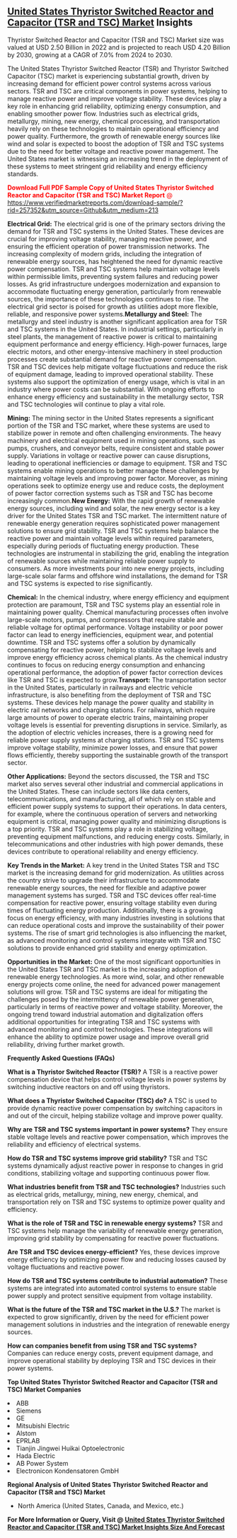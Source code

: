 <h2><a href="https://www.verifiedmarketreports.com/download-sample/?rid=257352&amp;utm_source=Github&amp;utm_medium=213" target="_blank">United States Thyristor Switched Reactor and Capacitor (TSR and TSC) Market</a> Insights</h2><p>Thyristor Switched Reactor and Capacitor (TSR and TSC) Market size was valued at USD 2.50 Billion in 2022 and is projected to reach USD 4.20 Billion by 2030, growing at a CAGR of 7.0% from 2024 to 2030.</p><p><p>The United States Thyristor Switched Reactor (TSR) and Thyristor Switched Capacitor (TSC) market is experiencing substantial growth, driven by increasing demand for efficient power control systems across various sectors. TSR and TSC are critical components in power systems, helping to manage reactive power and improve voltage stability. These devices play a key role in enhancing grid reliability, optimizing energy consumption, and enabling smoother power flow. Industries such as electrical grids, metallurgy, mining, new energy, chemical processing, and transportation heavily rely on these technologies to maintain operational efficiency and power quality. Furthermore, the growth of renewable energy sources like wind and solar is expected to boost the adoption of TSR and TSC systems due to the need for better voltage and reactive power management. The United States market is witnessing an increasing trend in the deployment of these systems to meet stringent grid reliability and energy efficiency standards. <p><span class=""><span style="color: #ff0000;"><strong>Download Full PDF Sample Copy of United States Thyristor Switched Reactor and Capacitor (TSR and TSC) Market Report</strong> @ </span><a href="https://www.verifiedmarketreports.com/download-sample/?rid=257352&amp;utm_source=Github&amp;utm_medium=213" target="_blank">https://www.verifiedmarketreports.com/download-sample/?rid=257352&amp;utm_source=Github&amp;utm_medium=213</a></span></p></p><p><strong>Electrical Grid:</strong> The electrical grid is one of the primary sectors driving the demand for TSR and TSC systems in the United States. These devices are crucial for improving voltage stability, managing reactive power, and ensuring the efficient operation of power transmission networks. The increasing complexity of modern grids, including the integration of renewable energy sources, has heightened the need for dynamic reactive power compensation. TSR and TSC systems help maintain voltage levels within permissible limits, preventing system failures and reducing power losses. As grid infrastructure undergoes modernization and expansion to accommodate fluctuating energy generation, particularly from renewable sources, the importance of these technologies continues to rise. The electrical grid sector is poised for growth as utilities adopt more flexible, reliable, and responsive power systems.<strong>Metallurgy and Steel:</strong> The metallurgy and steel industry is another significant application area for TSR and TSC systems in the United States. In industrial settings, particularly in steel plants, the management of reactive power is critical to maintaining equipment performance and energy efficiency. High-power furnaces, large electric motors, and other energy-intensive machinery in steel production processes create substantial demand for reactive power compensation. TSR and TSC devices help mitigate voltage fluctuations and reduce the risk of equipment damage, leading to improved operational stability. These systems also support the optimization of energy usage, which is vital in an industry where power costs can be substantial. With ongoing efforts to enhance energy efficiency and sustainability in the metallurgy sector, TSR and TSC technologies will continue to play a vital role.<p><strong>Mining:</strong> The mining sector in the United States represents a significant portion of the TSR and TSC market, where these systems are used to stabilize power in remote and often challenging environments. The heavy machinery and electrical equipment used in mining operations, such as pumps, crushers, and conveyor belts, require consistent and stable power supply. Variations in voltage or reactive power can cause disruptions, leading to operational inefficiencies or damage to equipment. TSR and TSC systems enable mining operations to better manage these challenges by maintaining voltage levels and improving power factor. Moreover, as mining operations seek to optimize energy use and reduce costs, the deployment of power factor correction systems such as TSR and TSC has become increasingly common.<strong>New Energy:</strong> With the rapid growth of renewable energy sources, including wind and solar, the new energy sector is a key driver for the United States TSR and TSC market. The intermittent nature of renewable energy generation requires sophisticated power management solutions to ensure grid stability. TSR and TSC systems help balance the reactive power and maintain voltage levels within required parameters, especially during periods of fluctuating energy production. These technologies are instrumental in stabilizing the grid, enabling the integration of renewable sources while maintaining reliable power supply to consumers. As more investments pour into new energy projects, including large-scale solar farms and offshore wind installations, the demand for TSR and TSC systems is expected to rise significantly.<p><strong>Chemical:</strong> In the chemical industry, where energy efficiency and equipment protection are paramount, TSR and TSC systems play an essential role in maintaining power quality. Chemical manufacturing processes often involve large-scale motors, pumps, and compressors that require stable and reliable voltage for optimal performance. Voltage instability or poor power factor can lead to energy inefficiencies, equipment wear, and potential downtime. TSR and TSC systems offer a solution by dynamically compensating for reactive power, helping to stabilize voltage levels and improve energy efficiency across chemical plants. As the chemical industry continues to focus on reducing energy consumption and enhancing operational performance, the adoption of power factor correction devices like TSR and TSC is expected to grow.<strong>Transport:</strong> The transportation sector in the United States, particularly in railways and electric vehicle infrastructure, is also benefiting from the deployment of TSR and TSC systems. These devices help manage the power quality and stability in electric rail networks and charging stations. For railways, which require large amounts of power to operate electric trains, maintaining proper voltage levels is essential for preventing disruptions in service. Similarly, as the adoption of electric vehicles increases, there is a growing need for reliable power supply systems at charging stations. TSR and TSC systems improve voltage stability, minimize power losses, and ensure that power flows efficiently, thereby supporting the sustainable growth of the transport sector.<p><strong>Other Applications:</strong> Beyond the sectors discussed, the TSR and TSC market also serves several other industrial and commercial applications in the United States. These can include sectors like data centers, telecommunications, and manufacturing, all of which rely on stable and efficient power supply systems to support their operations. In data centers, for example, where the continuous operation of servers and networking equipment is critical, managing power quality and minimizing disruptions is a top priority. TSR and TSC systems play a role in stabilizing voltage, preventing equipment malfunctions, and reducing energy costs. Similarly, in telecommunications and other industries with high power demands, these devices contribute to operational reliability and energy efficiency.<p><strong>Key Trends in the Market:</strong> A key trend in the United States TSR and TSC market is the increasing demand for grid modernization. As utilities across the country strive to upgrade their infrastructure to accommodate renewable energy sources, the need for flexible and adaptive power management systems has surged. TSR and TSC devices offer real-time compensation for reactive power, ensuring voltage stability even during times of fluctuating energy production. Additionally, there is a growing focus on energy efficiency, with many industries investing in solutions that can reduce operational costs and improve the sustainability of their power systems. The rise of smart grid technologies is also influencing the market, as advanced monitoring and control systems integrate with TSR and TSC solutions to provide enhanced grid stability and energy optimization.<p><strong>Opportunities in the Market:</strong> One of the most significant opportunities in the United States TSR and TSC market is the increasing adoption of renewable energy technologies. As more wind, solar, and other renewable energy projects come online, the need for advanced power management solutions will grow. TSR and TSC systems are ideal for mitigating the challenges posed by the intermittency of renewable power generation, particularly in terms of reactive power and voltage stability. Moreover, the ongoing trend toward industrial automation and digitalization offers additional opportunities for integrating TSR and TSC systems with advanced monitoring and control technologies. These integrations will enhance the ability to optimize power usage and improve overall grid reliability, driving further market growth.<p><strong>Frequently Asked Questions (FAQs)</strong></p><p><strong>What is a Thyristor Switched Reactor (TSR)?</strong> A TSR is a reactive power compensation device that helps control voltage levels in power systems by switching inductive reactors on and off using thyristors.</p><p><strong>What does a Thyristor Switched Capacitor (TSC) do?</strong> A TSC is used to provide dynamic reactive power compensation by switching capacitors in and out of the circuit, helping stabilize voltage and improve power quality.</p><p><strong>Why are TSR and TSC systems important in power systems?</strong> They ensure stable voltage levels and reactive power compensation, which improves the reliability and efficiency of electrical systems.</p><p><strong>How do TSR and TSC systems improve grid stability?</strong> TSR and TSC systems dynamically adjust reactive power in response to changes in grid conditions, stabilizing voltage and supporting continuous power flow.</p><p><strong>What industries benefit from TSR and TSC technologies?</strong> Industries such as electrical grids, metallurgy, mining, new energy, chemical, and transportation rely on TSR and TSC systems to optimize power quality and efficiency.</p><p><strong>What is the role of TSR and TSC in renewable energy systems?</strong> TSR and TSC systems help manage the variability of renewable energy generation, improving grid stability by compensating for reactive power fluctuations.</p><p><strong>Are TSR and TSC devices energy-efficient?</strong> Yes, these devices improve energy efficiency by optimizing power flow and reducing losses caused by voltage fluctuations and reactive power.</p><p><strong>How do TSR and TSC systems contribute to industrial automation?</strong> These systems are integrated into automated control systems to ensure stable power supply and protect sensitive equipment from voltage instability.</p><p><strong>What is the future of the TSR and TSC market in the U.S.?</strong> The market is expected to grow significantly, driven by the need for efficient power management solutions in industries and the integration of renewable energy sources.</p><p><strong>How can companies benefit from using TSR and TSC systems?</strong> Companies can reduce energy costs, prevent equipment damage, and improve operational stability by deploying TSR and TSC devices in their power systems.</p></p><p><strong>Top United States Thyristor Switched Reactor and Capacitor (TSR and TSC) Market Companies</strong></p><div data-test-id=""><p><li>ABB</li><li> Siemens</li><li> GE</li><li> Mitsubishi Electric</li><li> Alstom</li><li> EPRLAB</li><li> Tianjin Jingwei Huikai Optoelectronic</li><li> Hada Electric</li><li> AB Power System</li><li> Electronicon Kondensatoren GmbH</li></p><div><strong>Regional Analysis of&nbsp;United States Thyristor Switched Reactor and Capacitor (TSR and TSC) Market</strong></div><ul><li dir="ltr"><p dir="ltr">North America&nbsp;(United States, Canada, and Mexico, etc.)</p></li></ul><p><strong>For More Information or Query, Visit @&nbsp;</strong><strong><a href="https://www.verifiedmarketreports.com/product/thyristor-switched-reactor-and-capacitor-tsr-and-tsc-market/?utm_source=Github&amp;utm_medium=213" target="_blank">United States Thyristor Switched Reactor and Capacitor (TSR and TSC) Market Insights Size And Forecast</a></strong></p></div>

